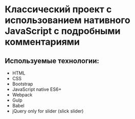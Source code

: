 # Классический проект с использованием нативного JavaScript с подробными комментариями

## Используемые технологии:
* HTML
* CSS
* Bootstrap
* JavaScript native ES6+
* Webpack
* Gulp
* Babel
* jQuery only for slider (slick slider)
